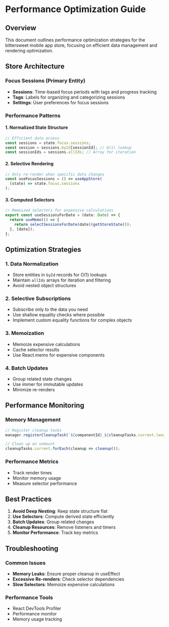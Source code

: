 # Performance Optimization Guide

## Overview

This document outlines performance optimization strategies for the bittersweet mobile app store, focusing on efficient data management and rendering optimization.

## Store Architecture

### Focus Sessions (Primary Entity)
- **Sessions**: Time-based focus periods with tags and progress tracking
- **Tags**: Labels for organizing and categorizing sessions
- **Settings**: User preferences for focus sessions

### Performance Patterns

#### 1. Normalized State Structure
```typescript
// Efficient data access
const sessions = state.focus.sessions;
const session = sessions.byId[sessionId]; // O(1) lookup
const sessionIds = sessions.allIds; // Array for iteration
```

#### 2. Selective Rendering
```typescript
// Only re-render when specific data changes
const useFocusSessions = () => useAppStore(
  (state) => state.focus.sessions
);
```

#### 3. Computed Selectors
```typescript
// Memoized selectors for expensive calculations
export const useSessionsForDate = (date: Date) => {
  return useMemo(() => {
    return selectSessionsForDate(date)(getStoreState());
  }, [date]);
};
```

## Optimization Strategies

### 1. Data Normalization
- Store entities in `byId` records for O(1) lookups
- Maintain `allIds` arrays for iteration and filtering
- Avoid nested object structures

### 2. Selective Subscriptions
- Subscribe only to the data you need
- Use shallow equality checks where possible
- Implement custom equality functions for complex objects

### 3. Memoization
- Memoize expensive calculations
- Cache selector results
- Use React.memo for expensive components

### 4. Batch Updates
- Group related state changes
- Use immer for immutable updates
- Minimize re-renders

## Performance Monitoring

### Memory Management
```typescript
// Register cleanup tasks
manager.registerCleanupTask(`${componentId}_${cleanupTasks.current.length}`, cleanup);

// Clean up on unmount
cleanupTasks.current.forEach(cleanup => cleanup());
```

### Performance Metrics
- Track render times
- Monitor memory usage
- Measure selector performance

## Best Practices

1. **Avoid Deep Nesting**: Keep state structure flat
2. **Use Selectors**: Compute derived state efficiently
3. **Batch Updates**: Group related changes
4. **Cleanup Resources**: Remove listeners and timers
5. **Monitor Performance**: Track key metrics

## Troubleshooting

### Common Issues
- **Memory Leaks**: Ensure proper cleanup in useEffect
- **Excessive Re-renders**: Check selector dependencies
- **Slow Selectors**: Memoize expensive calculations

### Performance Tools
- React DevTools Profiler
- Performance monitor
- Memory usage tracking